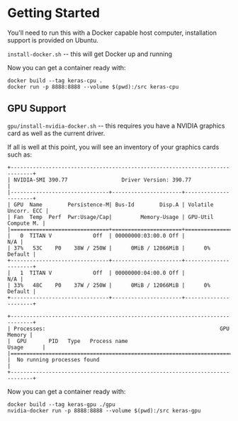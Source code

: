 # Getting Started
You'll need to run this with a Docker capable host computer, installation support is provided 
on Ubuntu.

`install-docker.sh` -- this will get Docker up and running

Now you can get a container ready with:
```
docker build --tag keras-cpu .
docker run -p 8888:8888 --volume $(pwd):/src keras-cpu
```



## GPU Support
`gpu/install-nvidia-docker.sh` -- this requires you have a NVIDIA graphics card as well as the current driver.

If all is well at this point, you will see an inventory of your graphics cards such as:

```
+-----------------------------------------------------------------------------+
| NVIDIA-SMI 390.77                 Driver Version: 390.77                    |
|-------------------------------+----------------------+----------------------+
| GPU  Name        Persistence-M| Bus-Id        Disp.A | Volatile Uncorr. ECC |
| Fan  Temp  Perf  Pwr:Usage/Cap|         Memory-Usage | GPU-Util  Compute M. |
|===============================+======================+======================|
|   0  TITAN V             Off  | 00000000:03:00.0 Off |                  N/A |
| 37%   53C    P0    38W / 250W |      0MiB / 12066MiB |      0%      Default |
+-------------------------------+----------------------+----------------------+
|   1  TITAN V             Off  | 00000000:04:00.0 Off |                  N/A |
| 33%   48C    P0    37W / 250W |      0MiB / 12066MiB |      0%      Default |
+-------------------------------+----------------------+----------------------+

+-----------------------------------------------------------------------------+
| Processes:                                                       GPU Memory |
|  GPU       PID   Type   Process name                             Usage      |
|=============================================================================|
|  No running processes found                                                 |
+-----------------------------------------------------------------------------+
```

Now you can get a container ready with:
```
docker build --tag keras-gpu ./gpu
nvidia-docker run -p 8888:8888 --volume $(pwd):/src keras-gpu
```